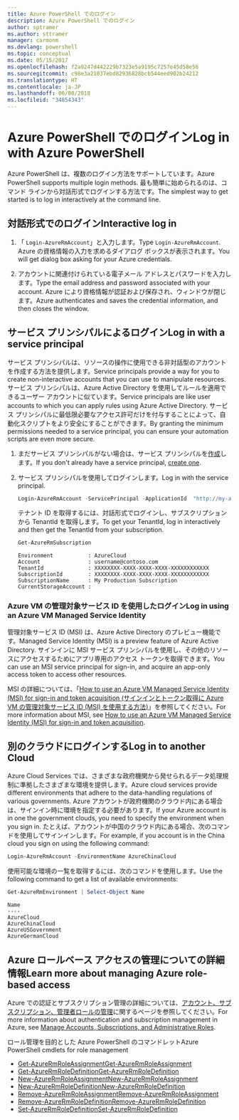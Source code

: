 ```yaml
---
title: Azure PowerShell でのログイン
description: Azure PowerShell でのログイン
author: sptramer
ms.author: sttramer
manager: carmonm
ms.devlang: powershell
ms.topic: conceptual
ms.date: 05/15/2017
ms.openlocfilehash: f2a9247d442229b7323e5a9195c7257e45d58e56
ms.sourcegitcommit: c98e3a21037ebd82936828bcb544eed902b24212
ms.translationtype: HT
ms.contentlocale: ja-JP
ms.lasthandoff: 06/08/2018
ms.locfileid: "34854343"
---
```

# <a name="log-in-with-azure-powershell"></a><span data-ttu-id="49777-103">Azure PowerShell でのログイン</span><span class="sxs-lookup"><span data-stu-id="49777-103">Log in with Azure PowerShell</span></span>

<span data-ttu-id="49777-104">Azure PowerShell は、複数のログイン方法をサポートしています。</span><span class="sxs-lookup"><span data-stu-id="49777-104">Azure PowerShell supports multiple login methods.</span></span> <span data-ttu-id="49777-105">最も簡単に始められるのは、コマンド ラインから対話形式でログインする方法です。</span><span class="sxs-lookup"><span data-stu-id="49777-105">The simplest way to get started is to log in interactively at the command line.</span></span>

## <a name="interactive-log-in"></a><span data-ttu-id="49777-106">対話形式でのログイン</span><span class="sxs-lookup"><span data-stu-id="49777-106">Interactive log in</span></span>

1. <span data-ttu-id="49777-107">「 `Login-AzureRmAccount`」と入力します。</span><span class="sxs-lookup"><span data-stu-id="49777-107">Type `Login-AzureRmAccount`.</span></span> <span data-ttu-id="49777-108">Azure の資格情報の入力を求めるダイアログ ボックスが表示されます。</span><span class="sxs-lookup"><span data-stu-id="49777-108">You will get dialog box asking for your Azure credentials.</span></span>

2. <span data-ttu-id="49777-109">アカウントに関連付けられている電子メール アドレスとパスワードを入力します。</span><span class="sxs-lookup"><span data-stu-id="49777-109">Type the email address and password associated with your account.</span></span> <span data-ttu-id="49777-110">Azure により資格情報が認証および保存され、ウィンドウが閉じます。</span><span class="sxs-lookup"><span data-stu-id="49777-110">Azure authenticates and saves the credential information, and then closes the window.</span></span>

## <a name="log-in-with-a-service-principal"></a><span data-ttu-id="49777-111">サービス プリンシパルによるログイン</span><span class="sxs-lookup"><span data-stu-id="49777-111">Log in with a service principal</span></span>

<span data-ttu-id="49777-112">サービス プリンシパルは、リソースの操作に使用できる非対話型のアカウントを作成する方法を提供します。</span><span class="sxs-lookup"><span data-stu-id="49777-112">Service principals provide a way for you to create non-interactive accounts that you can use to manipulate resources.</span></span> <span data-ttu-id="49777-113">サービス プリンシパルは、Azure Active Directory を使用してルールを適用できるユーザー アカウントに似ています。</span><span class="sxs-lookup"><span data-stu-id="49777-113">Service principals are like user accounts to which you can apply rules using Azure Active Directory.</span></span> <span data-ttu-id="49777-114">サービス プリンシパルに最低限必要なアクセス許可だけを付与することによって、自動化スクリプトをより安全にすることができます。</span><span class="sxs-lookup"><span data-stu-id="49777-114">By granting the minimum permissions needed to a service principal, you can ensure your automation scripts are even more secure.</span></span>

1. <span data-ttu-id="49777-115">まだサービス プリンシパルがない場合は、サービス プリンシパルを[作成](create-azure-service-principal-azureps.md)します。</span><span class="sxs-lookup"><span data-stu-id="49777-115">If you don't already have a service principal, [create one](create-azure-service-principal-azureps.md).</span></span>

2. <span data-ttu-id="49777-116">サービス プリンシパルを使用してログインします。</span><span class="sxs-lookup"><span data-stu-id="49777-116">Log in with the service principal.</span></span>

    ```powershell
    Login-AzureRmAccount -ServicePrincipal -ApplicationId  "http://my-app" -Credential $pscredential -TenantId $tenantid
    ```

    <span data-ttu-id="49777-117">テナント ID を取得するには、対話形式でログインし、サブスクリプションから TenantId を取得します。</span><span class="sxs-lookup"><span data-stu-id="49777-117">To get your TenantId, log in interactively and then get the TenantId from your subscription.</span></span>

    ```powershell
    Get-AzureRmSubscription
    ```

    ```
    Environment           : AzureCloud
    Account               : username@contoso.com
    TenantId              : XXXXXXXX-XXXX-XXXX-XXXX-XXXXXXXXXXXX
    SubscriptionId        : XXXXXXXX-XXXX-XXXX-XXXX-XXXXXXXXXXXX
    SubscriptionName      : My Production Subscription
    CurrentStorageAccount :
    ```

### <a name="log-in-using-an-azure-vm-managed-service-identity"></a><span data-ttu-id="49777-118">Azure VM の管理対象サービス ID を使用したログイン</span><span class="sxs-lookup"><span data-stu-id="49777-118">Log in using an Azure VM Managed Service Identity</span></span>

<span data-ttu-id="49777-119">管理対象サービス ID (MSI) は、Azure Active Directory のプレビュー機能です。</span><span class="sxs-lookup"><span data-stu-id="49777-119">Managed Service Identity (MSI) is a preview feature of Azure Active Directory.</span></span> <span data-ttu-id="49777-120">サインインに MSI サービス プリンシパルを使用し、その他のリソースにアクセスするためにアプリ専用のアクセス トークンを取得できます。</span><span class="sxs-lookup"><span data-stu-id="49777-120">You can use an MSI service principal for sign-in, and acquire an app-only access token to access other resources.</span></span>

<span data-ttu-id="49777-121">MSI の詳細については、「[How to use an Azure VM Managed Service Identity (MSI) for sign-in and token acquisition (サインインとトークン取得に Azure VM の管理対象サービス ID (MSI) を使用する方法)](/azure/active-directory/msi-how-to-get-access-token-using-msi)」を参照してください。</span><span class="sxs-lookup"><span data-stu-id="49777-121">For more information about MSI, see [How to use an Azure VM Managed Service Identity (MSI) for sign-in and token acquisition](/azure/active-directory/msi-how-to-get-access-token-using-msi).</span></span>

## <a name="log-in-to-another-cloud"></a><span data-ttu-id="49777-122">別のクラウドにログインする</span><span class="sxs-lookup"><span data-stu-id="49777-122">Log in to another Cloud</span></span>

<span data-ttu-id="49777-123">Azure Cloud Services では、さまざまな政府機関から発せられるデータ処理規制に準拠したさまざまな環境を提供します。</span><span class="sxs-lookup"><span data-stu-id="49777-123">Azure cloud services provide different environments that adhere to the data-handling regulations of various governments.</span></span> <span data-ttu-id="49777-124">Azure アカウントが政府機関のクラウド内にある場合は、サインイン時に環境を指定する必要があります。</span><span class="sxs-lookup"><span data-stu-id="49777-124">If your Azure account is in one the government clouds, you need to specify the environment when you sign in.</span></span> <span data-ttu-id="49777-125">たとえば、アカウントが中国のクラウド内にある場合、次のコマンドを使用してサインインします。</span><span class="sxs-lookup"><span data-stu-id="49777-125">For example, if you account is in the China cloud you sign on using the following command:</span></span>

```powershell
Login-AzureRmAccount -EnvironmentName AzureChinaCloud
```

<span data-ttu-id="49777-126">使用可能な環境の一覧を取得するには、次のコマンドを使用します。</span><span class="sxs-lookup"><span data-stu-id="49777-126">Use the following command to get a list of available environments:</span></span>

```powershell
Get-AzureRmEnvironment | Select-Object Name
```

```
Name
----
AzureCloud
AzureChinaCloud
AzureUSGovernment
AzureGermanCloud
```

## <a name="learn-more-about-managing-azure-role-based-access"></a><span data-ttu-id="49777-127">Azure ロールベース アクセスの管理についての詳細情報</span><span class="sxs-lookup"><span data-stu-id="49777-127">Learn more about managing Azure role-based access</span></span>

<span data-ttu-id="49777-128">Azure での認証とサブスクリプション管理の詳細については、[アカウント、サブスクリプション、管理者ロールの管理](/azure/active-directory/role-based-access-control-configure)に関するページを参照してください。</span><span class="sxs-lookup"><span data-stu-id="49777-128">For more information about authentication and subscription management in Azure, see [Manage Accounts, Subscriptions, and Administrative Roles](/azure/active-directory/role-based-access-control-configure).</span></span>

<span data-ttu-id="49777-129">ロール管理を目的とした Azure PowerShell のコマンドレット</span><span class="sxs-lookup"><span data-stu-id="49777-129">Azure PowerShell cmdlets for role management</span></span>

* [<span data-ttu-id="49777-130">Get-AzureRmRoleAssignment</span><span class="sxs-lookup"><span data-stu-id="49777-130">Get-AzureRmRoleAssignment</span></span>](/powershell/module/AzureRM.Resources/Get-AzureRmRoleAssignment)
* [<span data-ttu-id="49777-131">Get-AzureRmRoleDefinition</span><span class="sxs-lookup"><span data-stu-id="49777-131">Get-AzureRmRoleDefinition</span></span>](/powershell/module/AzureRM.Resources/Get-AzureRmRoleDefinition)
* [<span data-ttu-id="49777-132">New-AzureRmRoleAssignment</span><span class="sxs-lookup"><span data-stu-id="49777-132">New-AzureRmRoleAssignment</span></span>](/powershell/module/AzureRM.Resources/New-AzureRmRoleAssignment)
* [<span data-ttu-id="49777-133">New-AzureRmRoleDefinition</span><span class="sxs-lookup"><span data-stu-id="49777-133">New-AzureRmRoleDefinition</span></span>](/powershell/module/AzureRM.Resources/New-AzureRmRoleDefinition)
* [<span data-ttu-id="49777-134">Remove-AzureRmRoleAssignment</span><span class="sxs-lookup"><span data-stu-id="49777-134">Remove-AzureRmRoleAssignment</span></span>](/powershell/module/AzureRM.Resources/Remove-AzureRmRoleAssignment)
* [<span data-ttu-id="49777-135">Remove-AzureRmRoleDefinition</span><span class="sxs-lookup"><span data-stu-id="49777-135">Remove-AzureRmRoleDefinition</span></span>](/powershell/module/AzureRM.Resources/Remove-AzureRmRoleDefinition)
* [<span data-ttu-id="49777-136">Set-AzureRmRoleDefinition</span><span class="sxs-lookup"><span data-stu-id="49777-136">Set-AzureRmRoleDefinition</span></span>](/powershell/moduel/AzureRM.Resources/Set-AzureRmRoleDefinition)
